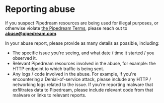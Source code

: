 # Reporting abuse

If you suspect Pipedream resources are being used for illegal purposes, or otherwise violate [the Pipedream Terms](https://pipedream.com/terms), please reach out to <span style="font-weight: bold">abuse@pipedream.com</span>.

In your abuse report, please provide as many details as possible, including:

- The specific issue you're seeing, and what date / time it started / you observed it.
- Relevant Pipedream resources involved in the abuse, for example: the HTTP endpoint to which traffic is being sent.
- Any logs / code involved in the abuse. For example, if you're encountering a Denial-of-service attack, please include any HTTP / networking logs related to the issue. If you're reporting malware that exfiltrates data to Pipedream, please include relevant code from that malware or links to relevant reports.